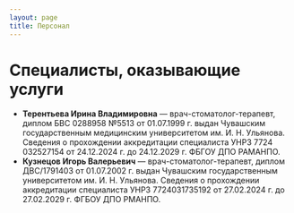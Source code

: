```yaml
---
layout: page
title: Персонал
---
```


# Специалисты, оказывающие услуги

- **Терентьева Ирина Владимировна** — врач-стоматолог-терапевт, диплом
  БВС 0288958 №5513 от 01.07.1999 г. выдан Чувашским государственным
  медицинским университетом им. И. Н. Ульянова. Сведения о прохождении аккредитации специалиста УНРЗ 7724 032527154 от 24.12.2024 г. до 24.12.2029 г. ФБГОУ ДПО РАМАНПО.
- **Кузнецов Игорь Валерьевич** — врач-стоматолог-терапевт, диплом ДВС/1791403 от 01.07.2002 г. выдан Чувашским государственным университетом им. И. Н. Ульянова. Сведения о прохождении аккредитации специалиста УНРЗ 7724031735192 от 27.02.2024 г.  до 27.02.2029 г. ФГБОУ ДПО РМАНПО.
